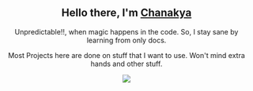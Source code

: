 <h2 align="center">
	Hello there, I'm <a href="https://chanakya-is-awesome.me" title="This is my website link. Click!">Chanakya</a>
</h2>
<p align="center">
Unpredictable!!, when magic happens in the code. So, I stay sane by learning from only docs.
</p>
<p align="center">
Most Projects here are done on stuff that I want to use. Won't mind extra hands and other stuff.
</p>

<p align="center">
	<a href="https://chanakya-is-awesome.me">
		<img src="https://github-readme-stats.vercel.app/api/top-langs/?username=u-c-s&langs_count=6&border_radius=10&layout=compact&theme=ayu-mirage&hide=html,css" />
	</a>
</p>
<!--
<details>
	<summary>Read more....</summary>
	<p>
		<br/>I started <b>accidentally</b> programming back in April 2020. Took a month or so to get comfortable in HTML, CSS, Designing and Hosting sites in Github Pages. Then accidentally started javascript. I dont remember much of the details now, but then TypeScript got my attention though I was novice to js world. I struggled with Objects, Classes, Prototypes, differences across node and browser. So, I decided to try a different languages and domains. Naturally, Desktop Applications had always my eye. So, It's a choice between C# or C++, while Rust held my curiosity. It's september already. Decided on C# and it taught me about Classes and Objects, atleast a bit. That made object-oriented a bit easier. TypeScript started to make sense and also, js and C#. Slowly, everything began to start making a union of sense. The journey so far by then, is more or less without any struggles, apart from the amount of time I spent. yeh, I spent a lot.
	</p>
	<p>
		Took a break in Nov-Dec 2020. Actually, because I don't have any ideas to continue working on projects. In the wake of new year, I started with React.js and a proper welcome to NodeJS. React influenced the first half of the year. I ported, learnt various frameworks under it and dug deep into front-end web finding SSGs, CSS tools, Bundlers.... etc. The second half of the year is the real deal of my programming journey. I learnt Rust at the end of May, soon Java, SQL...., Design Patterns, Writing tools or Writing real tools for real world. The pace of learning increased and so do the amount of stuff I want to learn. All I can do is to keep the curiosity at limit -----Dec-2021.
	</p>
</details>
-->
